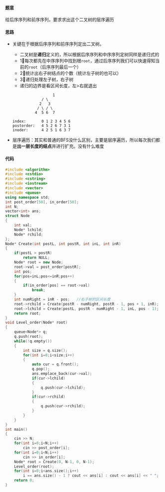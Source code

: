 #### 题意

给后序序列和前序序列，要求求出这个二叉树的层序遍历

#### 思路

- 关键在于根据后序序列和前序序列定出二叉树。

  - 二叉树是**递归**定义的，所以根据后序序列和中序序列定树同样是递归式的
  - 1⃣️每次都先在中序序列中找到根`root`，通过后序序列我们可以快速得知当前的`root`（后序序列最后一个）
  - 2⃣️统计出右子树结点的个数（统计左子树的也可以）
  - 3⃣️递归处理左子树，右子树
  - 递归的边界是看区间长度，左>右就退出

  ```
  					1
  			   / \
  			  2   3
  			 / \ / \
  			4  5 6  7
  
  index:       0 1 2 3 4 5 6
  postorder:   4 5 2 6 7 3 1
  inoder:      4 2 5 1 6 3 7
  ```

- 层序遍历：其实和普通的BFS没什么区别，主要是层序遍历，所以每次我们都是**出一层长度的结点**并进行扩充。没有什么难度

#### 代码

```c++
#include <algorithm>
#include <cstdio>
#include <cstring>
#include <iostream>
#include <vector>
#include <queue>
using namespace std;
int post_order[50], in_order[50];
int N;
vector<int> ans;
struct Node
{
    int val;
    Node* lchild;
    Node* rchild;
};
Node* Create(int postL, int postR, int inL, int inR)
{
    if(postL > postR)
        return NULL;
    Node* root = new Node;
    root->val = post_order[postR];
    int pos;
    for(pos=inL;pos<=inR;pos++)
    {
        if(in_order[pos] == root->val)
            break;
    }
    int numRight = inR - pos;   //右子树的区间长度
    root->rchild = Create(postR - numRight, postR - 1, pos + 1, inR);
    root->lchild = Create(postL, postR - numRight - 1, inL, pos - 1);
    return root;
}
void Level_order(Node* root)
{
    queue<Node*> q;
    q.push(root);
    while(!q.empty())
    {
        int size = q.size();
        for(int i=0;i<size;i++)
        {
            auto cur = q.front();
            q.pop();
            ans.emplace_back(cur->val);
            if(cur->lchild)
            {
                q.push(cur->lchild);
            }
            if(cur->rchild)
            {
                q.push(cur->rchild);
            }
        }
    }
}
int main()
{
    cin >> N;
    for(int i=0;i<N;i++)
        cin >> post_order[i];
    for(int i=0;i<N;i++)
        cin >> in_order[i];
    Node* root = Create(0, N-1, 0, N-1);
    Level_order(root);
    for(int i=0;i<ans.size();i++)
        i == ans.size() - 1 ? cout << ans[i] : cout << ans[i] << " ";
    return 0;
}
```

